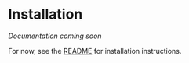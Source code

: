 # Installation

*Documentation coming soon*

For now, see the [README](../../README.md) for installation instructions.
